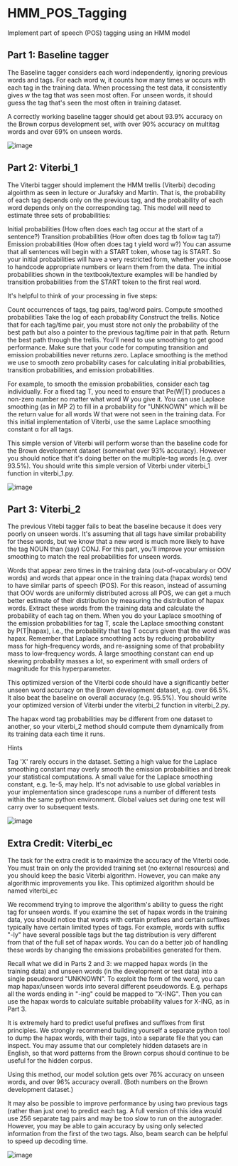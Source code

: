 # HMM_POS_Tagging
Implement part of speech (POS) tagging using an HMM model

## Part 1: Baseline tagger
The Baseline tagger considers each word independently, ignoring previous words and tags. For each word w, it counts how many times w occurs with each tag in the training data. When processing the test data, it consistently gives w the tag that was seen most often. For unseen words, it should guess the tag that's seen the most often in training dataset.

A correctly working baseline tagger should get about 93.9% accuracy on the Brown corpus development set, with over 90% accuracy on multitag words and over 69% on unseen words.

![image](https://github.com/amithachari/HMM_POS_Tagging/assets/64373075/f7a227cc-cd28-484e-970e-ef108d7c9c5b)

## Part 2: Viterbi_1
The Viterbi tagger should implement the HMM trellis (Viterbi) decoding algoirthm as seen in lecture or Jurafsky and Martin. That is, the probability of each tag depends only on the previous tag, and the probability of each word depends only on the corresponding tag. This model will need to estimate three sets of probabilities:

Initial probabilities (How often does each tag occur at the start of a sentence?)
Transition probabilities (How often does tag tb follow tag ta?)
Emission probabilities (How often does tag t yield word w?)
You can assume that all sentences will begin with a START token, whose tag is START. So your initial probabilities will have a very restricted form, whether you choose to handcode appropriate numbers or learn them from the data. The initial probabilities shown in the textbook/texture examples will be handled by transition probabilities from the START token to the first real word.

It's helpful to think of your processing in five steps:

Count occurrences of tags, tag pairs, tag/word pairs.
Compute smoothed probabilities
Take the log of each probability
Construct the trellis. Notice that for each tag/time pair, you must store not only the probability of the best path but also a pointer to the previous tag/time pair in that path.
Return the best path through the trellis.
You'll need to use smoothing to get good performance. Make sure that your code for computing transition and emission probabilities never returns zero. Laplace smoothing is the method we use to smooth zero probability cases for calculating initial probabilities, transition probabilities, and emission probabilities.

For example, to smooth the emission probabilities, consider each tag individually. For a fixed tag T, you need to ensure that Pe(W|T)
 produces a non-zero number no matter what word W you give it. You can use Laplace smoothing (as in MP 2) to fill in a probability for "UNKNOWN" which will be the return value for all words W that were not seen in the training data. For this initial implementation of Viterbi, use the same Laplace smoothing constant α
 for all tags.

This simple version of Viterbi will perform worse than the baseline code for the Brown development dataset (somewhat over 93% accuracy). However you should notice that it's doing better on the multiple-tag words (e.g. over 93.5%). You should write this simple version of Viterbi under viterbi_1 function in viterbi_1.py.

![image](https://github.com/amithachari/HMM_POS_Tagging/assets/64373075/5030f2ac-0989-48bd-9349-c12310840e35)

## Part 3: Viterbi_2
The previous Vitebi tagger fails to beat the baseline because it does very poorly on unseen words. It's assuming that all tags have similar probability for these words, but we know that a new word is much more likely to have the tag NOUN than (say) CONJ. For this part, you'll improve your emission smoothing to match the real probabilities for unseen words.

Words that appear zero times in the training data (out-of-vocabulary or OOV words) and words that appear once in the training data (hapax words) tend to have similar parts of speech (POS). For this reason, instead of assuming that OOV words are uniformly distributed across all POS, we can get a much better estimate of their distribution by measuring the distribution of hapax words. Extract these words from the training data and calculate the probability of each tag on them. When you do your Laplace smoothing of the emission probabilities for tag T, scale the Laplace smoothing constant by P(T|hapax), i.e., the probability that tag T occurs given that the word was hapax. Remember that Laplace smoothing acts by reducing probability mass for high-frequency words, and re-assigning some of that probability mass to low-frequency words. A large smoothing constant can end up skewing probability masses a lot, so experiment with small orders of magnitude for this hyperparameter.

This optimized version of the Viterbi code should have a significantly better unseen word accuracy on the Brown development dataset, e.g. over 66.5%. It also beat the baseline on overall accuracy (e.g. 95.5%). You should write your optimized version of Viterbi under the viterbi_2 function in viterbi_2.py.

The hapax word tag probabilities may be different from one dataset to another, so your viterbi_2 method should compute them dynamically from its training data each time it runs.

Hints

Tag 'X' rarely occurs in the dataset. Setting a high value for the Laplace smoothing constant may overly smooth the emission probabilities and break your statistical computations. A small value for the Laplace smoothing constant, e.g. 1e-5, may help.
It's not advisable to use global variables in your implementation since gradescope runs a number of different tests within the same python environment. Global values set during one test will carry over to subsequent tests.

![image](https://github.com/amithachari/HMM_POS_Tagging/assets/64373075/276244fb-4703-4e1d-b4c2-188688b6c73f)

## Extra Credit: Viterbi_ec
The task for the extra credit is to maximize the accuracy of the Viterbi code. You must train on only the provided training set (no external resources) and you should keep the basic Viterbi algorithm. However, you can make any algorithmic improvements you like. This optimized algorithm should be named viterbi_ec

We recommend trying to improve the algorithm's ability to guess the right tag for unseen words. If you examine the set of hapax words in the training data, you should notice that words with certain prefixes and certain suffixes typically have certain limited types of tags. For example, words with suffix "-ly" have several possible tags but the tag distribution is very different from that of the full set of hapax words. You can do a better job of handling these words by changing the emissions probabilities generated for them.

Recall what we did in Parts 2 and 3: we mapped hapax words (in the training data) and unseen words (in the development or test data) into a single pseudoword "UNKNOWN". To exploit the form of the word, you can map hapax/unseen words into several different pseudowords. E.g. perhaps all the words ending in "-ing" could be mapped to "X-ING". Then you can use the hapax words to calculate suitable probability values for X-ING, as in Part 3.

It is extremely hard to predict useful prefixes and suffixes from first principles. We strongly recommend building yourself a separate python tool to dump the hapax words, with their tags, into a separate file that you can inspect. You may assume that our completely hidden datasets are in English, so that word patterns from the Brown corpus should continue to be useful for the hidden corpus.

Using this method, our model solution gets over 76% accuracy on unseen words, and over 96% accuracy overall. (Both numbers on the Brown development dataset.)

It may also be possible to improve performance by using two previous tags (rather than just one) to predict each tag. A full version of this idea would use 256 separate tag pairs and may be too slow to run on the autograder. However, you may be able to gain accuracy by using only selected information from the first of the two tags. Also, beam search can be helpful to speed up decoding time.

![image](https://github.com/amithachari/HMM_POS_Tagging/assets/64373075/8f4938bf-e6c1-4caa-b9db-d3882a6cfee3)


